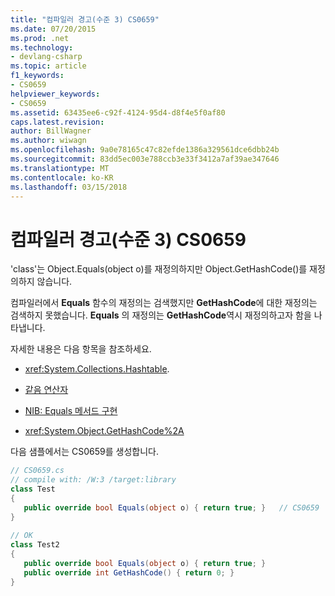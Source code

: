 ```yaml
---
title: "컴파일러 경고(수준 3) CS0659"
ms.date: 07/20/2015
ms.prod: .net
ms.technology:
- devlang-csharp
ms.topic: article
f1_keywords:
- CS0659
helpviewer_keywords:
- CS0659
ms.assetid: 63435ee6-c92f-4124-95d4-d8f4e5f0af80
caps.latest.revision: 
author: BillWagner
ms.author: wiwagn
ms.openlocfilehash: 9a0e78165c47c82efde1386a329561dce6dbb24b
ms.sourcegitcommit: 83dd5ec003e788ccb3e33f3412a7af39ae347646
ms.translationtype: MT
ms.contentlocale: ko-KR
ms.lasthandoff: 03/15/2018
---
```

# <a name="compiler-warning-level-3-cs0659"></a>컴파일러 경고(수준 3) CS0659
'class'는 Object.Equals(object o)를 재정의하지만 Object.GetHashCode()를 재정의하지 않습니다.  
  
 컴파일러에서 **Equals** 함수의 재정의는 검색했지만 **GetHashCode**에 대한 재정의는 검색하지 못했습니다. **Equals** 의 재정의는 **GetHashCode**역시 재정의하고자 함을 나타냅니다.  
  
 자세한 내용은 다음 항목을 참조하세요.  
  
-   <xref:System.Collections.Hashtable>.  
  
-   [같음 연산자](../../standard/design-guidelines/equality-operators.md)  
  
-   [NIB: Equals 메서드 구현](http://msdn.microsoft.com/library/30f28aaf-8b9e-46cd-a746-58a12473af2c)  
  
-   <xref:System.Object.GetHashCode%2A>  
  
 다음 샘플에서는 CS0659를 생성합니다.  
  
```csharp  
// CS0659.cs  
// compile with: /W:3 /target:library  
class Test     
{  
   public override bool Equals(object o) { return true; }   // CS0659  
}  
  
// OK  
class Test2  
{  
   public override bool Equals(object o) { return true; }  
   public override int GetHashCode() { return 0; }  
}  
```
